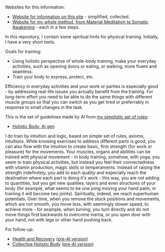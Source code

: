 Websites for this information:
- [Website for information on this site](https://laegna-spibody-path.lovable.app/) - simplified, collected.
- [Website for my whole method, from Material Meditation to Somatic Awakening](https://soma-material-path.lovable.app/) - each in a few steps.

In this repository, I contain some spiritual hints for physical training. Initially, I have a very short texts.

Goals for training:
- Using holistic perspective of whole-body training, make your everyday activities, such as opening doors or eating, or walking, more fluent and seamless.
- Train your body to express, protect, etc.

Efficiency in everyday activities and your work or parties is especially good - by addressing real-life issues you actually benefit from the training. For long-term effort you need to be able to do the same things
with different muscle groups so that you can switch as you get tired or preferrably in response to small changes in the task.

This is the set of guidelines made by AI from [my simplistic set of rules](holisticbody.md):
- [Holistic Body, AI gen](holisticbodyai.md)

I do train by intuition and logic, based on simple set of rules, axioms, intuitions. While knowing exercises to address different parts is good, you can also flow with the intuition to create basic, firm strength (for work or pleasure) for the movements. Your muscles, organs and abilities can be trained with physical movement - in body training, somehow, with yoga, you seem to train physical activities, but instead you feel their connectedness with vitamin production, magic skills or temperaments. Instead of raising the strength indefinitely, you add to each quality and especially reach the destination where each part is doing it's work - this way, you are not adding to quantities, but you get new qualities, layers and even structures of your body (for example, what seems to be one joing moving your hand palm, in training it will become two joints). Spiritually, indeed, we reach superhuman potentials. Over time, when you remove the stuck positions and movements, which are not smooth, you move less, with seemingly slower speed, to achieve more - for example, when turning, you turn directly and do not move things first backwards to overcome inertia, or you open door with your hand, not with legs or other hand pushing back.

For follow-up:
- [Health and Recovery](healthandrecoveryai.md) ([pre-AI version](healthandrecovery.md))
- [Collective Holistic Body](collectiveholisticbodyai.md) ([pre-AI version](collectiveholisticbody.md))
